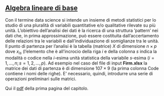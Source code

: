 ## [Algebra lineare di base](https://github.com/UniprJRC/DSconMATLAB/tree/main/matlabfiles/capAlgebraBase/Pagina1AlgebraBase.pdf) ##

Con il termine data science si intende un insieme di metodi statistici per lo
studio di una pluralità di variabili quantitative e/o qualitative rilevate su più
unità. L’obiettivo dell’analisi dei dati è la ricerca di una struttura ’pattern’
nei dati che, in prima approssimazione, può essere costituita dall’accertamento
delle relazioni tra le variabili e dall’individuazione di somiglianze tra le unità. Il
punto di partenza per l’analisi è la tabella (matrice) $X$ di dimensione $n×p$ dove
$x_{is}$ (l’elemento che è all’incrocio della riga $i$ e della colonna $s$ indica la modalità
o codice nella $i$-esima unità statistica della variabile $s$-esima 
$(i=1, \ldots, n; s= 1, 2, \ldots, p)$. Ad esempio nel caso del file di input 
**Firm.xlsx** la matrice dei dati di partenza è di dimensione $107×9$ 
(la prima colonna Code contiene i nomi delle righe). E’ necessario, quindi, 
introdurre una serie di operazioni preliminari sulle matrici.

Qui il [pdf](https://github.com/UniprJRC/DSconMATLAB/tree/main/matlabfiles/capAlgebraBase/Pagina1AlgebraBase.pdf) della prima pagina del capitolo.

